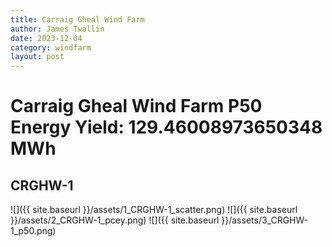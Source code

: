 ```yaml
---
title: Carraig Gheal Wind Farm
author: James Twallin
date: 2023-12-04
category: windfarm
layout: post
---
```

# Carraig Gheal Wind Farm P50 Energy Yield: 129.46008973650348 MWh

CRGHW-1
-------------
![]({{ site.baseurl }}/assets/1_CRGHW-1_scatter.png)
![]({{ site.baseurl }}/assets/2_CRGHW-1_pcey.png)
![]({{ site.baseurl }}/assets/3_CRGHW-1_p50.png)

